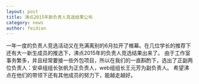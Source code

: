 ```yaml
---
layout: post
title: 沸点2015年新负责人竞选结果公布
category: news
author: feidian
---
```


一年一度的负责人竞选活动又在充满离别的6月拉开了帷幕。在几位学长的推荐下还有大一新生成员的推选下，沸点2015年的负责人竞选结果出来了。
由于工作室事务繁多，并且经常要接一些外包项目，所以在我们的一直斟酌下，选出了正副两位负责人：安卓组组长张帆为正负责人，web组组长王元芳为副负责人。
希望沸点在他们的带领下还有其他成员的努力下，能越走越好。
  